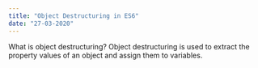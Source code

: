 ```yaml
---
title: "Object Destructuring in ES6"
date: "27-03-2020"
---
```


What is object destructuring? Object destructuring is used to extract the property values of an object and assign them to variables.
